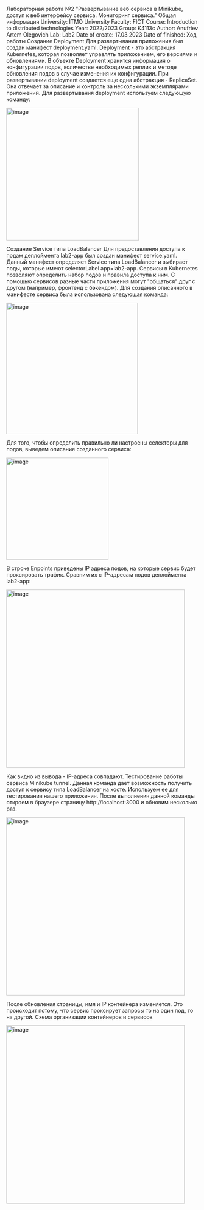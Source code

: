 Лабораторная работа №2 "Развертывание веб сервиса в Minikube, доступ к веб интерфейсу сервиса. Мониторинг сервиса."
Общая информация
University: ITMO University
Faculty: FICT
Course: Introduction to distributed technologies
Year: 2022/2023
Group: K4113c
Author: Anufriev Artem Olegovich
Lab: Lab2
Date of create: 17.03.2023
Date of finished:
Ход работы
Создание Deployment
Для развертывания приложения был создан манифест deployment.yaml. Deployment - это абстракция Kubernetes, которая позволяет управлять приложением, его версиями и обновлениями. В объекте Deployment хранится информация о конфигурации подов, количестве необходимых реплик и методе обновления подов в случае изменения их конфигурации.
При развертывании deployment создается еще одна абстракция - ReplicaSet. Она отвечает за описание и контроль за несколькими экземплярами приложений.
Для развертывания deployment используем следующую команду:

 <img width="348" alt="image" src="https://user-images.githubusercontent.com/46056823/225920679-8978216a-5adf-4679-a0e3-9055bf7c3f14.png">

Создание Service типа LoadBalancer
Для предоставления доступа к подам деплоймента lab2-app был создан манифест service.yaml. Данный манифест определяет Service типа LoadBalancer и выбирает поды, которые имеют selectorLabel app=lab2-app.
Сервисы в Kubernetes позволяют определить набор подов и правила доступа к ним. С помощью сервисов разные части приложения могут "общаться" друг с другом (например, фронтенд с бэкендом).
Для создания описанного в манифесте сервиса была использована следующая команда:

 <img width="345" alt="image" src="https://user-images.githubusercontent.com/46056823/225920828-7d724d78-40d9-4b99-a534-d73703566abe.png">

Для того, чтобы определить правильно ли настроены селекторы для подов, выведем описание созданного сервиса:

 <img width="268" alt="image" src="https://user-images.githubusercontent.com/46056823/225920801-0bd2f7ed-0f04-4c3d-8920-fa0d88aedc03.png">

В строке Enpoints приведены IP адреса подов, на которые сервис будет проксировать трафик. Сравним их с IP-адресам подов деплоймента lab2-app:

 <img width="468" alt="image" src="https://user-images.githubusercontent.com/46056823/225920776-ab37810c-860f-45ac-ae2a-b041fe64ea2f.png">

Как видно из вывода - IP-адреса совпадают.
Тестирование работы сервиса
Minikube tunnel. 
Данная команда дает возможность получить доступ к сервису типа LoadBalancer на хосте. Используем ее для тестирования нашего приложения.
После выполнения данной команды откроем в браузере страницу http://localhost:3000 и обновим несколько раз.

 <img width="468" alt="image" src="https://user-images.githubusercontent.com/46056823/225920894-6b552ef6-0770-4f5d-81ed-79e6386d2aae.png">

После обновления страницы, имя и IP контейнера изменяется. Это происходит потому, что сервис проксирует запросы то на один под, то на другой.
Схема организации контейнеров и сервисов

<img width="468" alt="image" src="https://user-images.githubusercontent.com/46056823/225920877-c89025e5-46c8-4e47-8aa1-89be713a016c.png">
